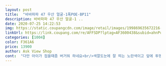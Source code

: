```yaml
---
layout: post 
title:  "바바파파 47 우산 얼굴-1폭POE-BP11" 
description: 바바파파 47 우산 얼굴-1 ..
date: 2020-07-25 14:22:53 
img: https://static.coupangcdn.com/image/retail/images/199869635672216-7b535655-e372-4115-a2bf-2768b177b0c6.jpg 
linkUrl: https://link.coupang.com/re/AFFSDP?lptag=AF3600438&subid=ahnPublicAsk&pageKey=233515000&itemId=741522604&vendorItemId=70002406730&traceid=V0-113-1d777369b6a13d2b 
categories: [1004] 
color: F361A6 
price: 13900 
author: Ask View Shop 
cont:  "다만 아이가 접을때좀 버거워 하네요<br/>색깔도눈에 잘 띄는 노란색이고 앞에 투명창이 있어 좋아요<br/>생각보다 작은것 같지만 초등학교 1학년 쓰기엔 적당해요.<br/> 색상도 밝고 맘에 듭니다.<br/><br/>아주 튼튼해 보여요<br/>우산은 귀엽고 예쁩니다<br/>우산폴대도 튼튼하고 9세여아가 쓰기에 적당한 사이즈에요.<br/>(왜소한 체구) 너무커도 버거워하더라구요.<br/> 접을때도 그리 어렵지않게 해내서 만족스러워요.<br/><br/>" 
---
```

